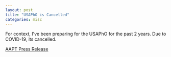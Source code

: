 ```yaml
---
layout: post
title: "USAPhO is Cancelled"
categories: misc
---
```


For context, I've been preparing for the USAPhO for the past 2 years. Due to COVID-19, its cancelled.


[AAPT Press Release](https://www.aapt.org/physicsteam/2020/news.cfm)
